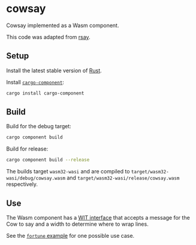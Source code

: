 # cowsay

Cowsay implemented as a Wasm component.

This code was adapted from [rsay][rust-rsay].

## Setup

Install the latest stable version of [Rust][install-rust].

Install [`cargo-component`][cargo-component]:

```sh
cargo install cargo-component
```

## Build

Build for the debug target:

```sh
cargo component build
```

Build for release:

```sh
cargo component build --release
```

The builds target `wasm32-wasi` and are compiled to `target/wasm32-wasi/debug/cowsay.wasm` and `target/wasm32-wasi/release/cowsay.wasm` respectively.

## Use

The Wasm component has a [WIT interface][wit-interface] that accepts a message for the Cow to say and a width to determine where to wrap lines.

See the [`fortune` example][fortune-example] for one possible use case.

[cargo-component]: https://github.com/bytecodealliance/cargo-component
[fortune-example]: ./examples/fortune
[install-rust]: https://www.rust-lang.org/tools/install
[rust-rsay]: https://github.com/NickTomlin/rust-rsay
[wit-interface]: ./wit/world.wit
